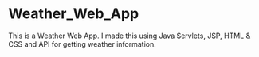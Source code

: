 # Weather_Web_App
This is a Weather Web App. I made this using Java Servlets, JSP, HTML &amp; CSS and API for getting weather information.
